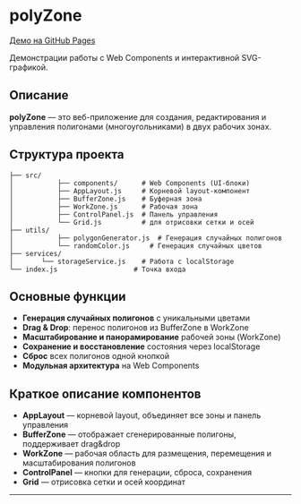# polyZone

[Демо на GitHub Pages](https://eberts-dev.github.io/polyZone/)

Демонстрации работы с Web Components и интерактивной SVG-графикой.

## Описание

**polyZone** — это веб-приложение для создания, редактирования и управления полигонами (многоугольниками) в двух рабочих зонах.

## Структура проекта

```
├── src/
│			├── components/      # Web Components (UI-блоки)
│			├── AppLayout.js     # Корневой layout-компонент
│			├── BufferZone.js    # Буферная зона
│			├── WorkZone.js      # Рабочая зона
│			├── ControlPanel.js  # Панель управления
│			└── Grid.js          # для отрисовки сетки и осей
├── utils/
│	 		├── polygonGenerator.js  # Генерация случайных полигонов
│   		└── randomColor.js     # Генерация случайных цветов
├── services/
│  		└── storageService.js    # Работа с localStorage
└── index.js                   # Точка входа

```

## Основные функции

- **Генерация случайных полигонов** с уникальными цветами
- **Drag & Drop**: перенос полигонов из BufferZone в WorkZone
- **Масштабирование и панорамирование** рабочей зоны (WorkZone)
- **Сохранение и восстановление** состояния через localStorage
- **Сброс** всех полигонов одной кнопкой
- **Модульная архитектура** на Web Components

## Краткое описание компонентов

- **AppLayout** — корневой layout, объединяет все зоны и панель управления
- **BufferZone** — отображает сгенерированные полигоны, поддерживает drag&drop
- **WorkZone** — рабочая область для размещения, перемещения и масштабирования полигонов
- **ControlPanel** — кнопки для генерации, сброса, сохранения
- **Grid** — отрисовка сетки и осей координат

---
